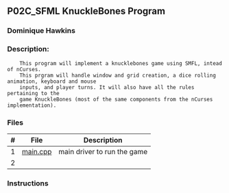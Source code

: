 ## P02C_SFML KnuckleBones Program
### Dominique Hawkins
### Description: 
		This program will implement a knucklebones game using SMFL, intead of nCurses.
		This prgram will handle window and grid creation, a dice rolling animation, keyboard and mouse
		inputs, and player turns. It will also have all the rules pertaining to the
		game KnuckleBones (most of the same components from the nCurses implementation).
### Files
|   #   | File     | Description                      |
| :---: | -------- | -------------------------------- |
|   1   |[main.cpp](https://github.com/DomHaw21/2143-OOP-HAWKINS/blob/main/Assignments/P02C_SFML/gameWindow.cpp)| main driver to run the game|
|   2   |[]()||
### Instructions

